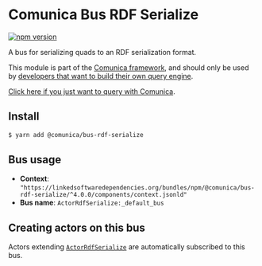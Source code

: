 # Comunica Bus RDF Serialize

[![npm version](https://badge.fury.io/js/%40comunica%2Fbus-rdf-serialize.svg)](https://www.npmjs.com/package/@comunica/bus-rdf-serialize)

A bus for serializing quads to an RDF serialization format.

This module is part of the [Comunica framework](https://github.com/comunica/comunica),
and should only be used by [developers that want to build their own query engine](https://comunica.dev/docs/modify/).

[Click here if you just want to query with Comunica](https://comunica.dev/docs/query/).

## Install

```bash
$ yarn add @comunica/bus-rdf-serialize
```

## Bus usage

* **Context**: `"https://linkedsoftwaredependencies.org/bundles/npm/@comunica/bus-rdf-serialize/^4.0.0/components/context.jsonld"`
* **Bus name**: `ActorRdfSerialize:_default_bus`

## Creating actors on this bus

Actors extending [`ActorRdfSerialize`](https://comunica.github.io/comunica/classes/_comunica_bus_rdf_serialize.ActorRdfSerialize.html) are automatically subscribed to this bus.
